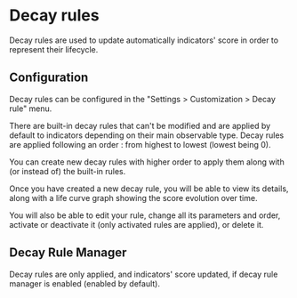 # Decay rules

Decay rules are used to update automatically indicators' score in order to represent their lifecycle.

## Configuration

Decay rules can be configured in the "Settings > Customization > Decay rule" menu.

There are built-in decay rules that can't be modified and are applied by default to indicators depending on their main observable type.
Decay rules are applied following an order : from highest to lowest (lowest being 0).

You can create new decay rules with higher order to apply them along with (or instead of) the built-in rules.

Once you have created a new decay rule, you will be able to view its details, along with a life curve graph showing the score evolution over time.

You will also be able to edit your rule, change all its parameters and order, activate or deactivate it (only activated rules are applied), or delete it.

## Decay Rule Manager

Decay rules are only applied, and indicators' score updated, if decay rule manager is enabled (enabled by default). 